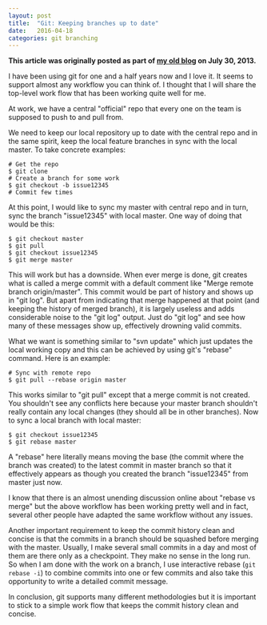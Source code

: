```yaml
---
layout: post
title:  "Git: Keeping branches up to date"
date:   2016-04-18
categories: git branching
---
```


**This article was originally posted as part of [my old
 blog](https://techfortytwo.wordpress.com) on July 30, 2013.**

I have been using git for one and a half years now and I love it. It
seems to support almost any workflow you can think of. I thought that
I will share the top-level work flow that has been working quite well
for me.

At work, we have a central "official" repo that every one on the team
is supposed to push to and pull from. 

We need to keep our local repository up to date with the central repo
and in the same spirit, keep the local feature branches in sync with
the local master. To take concrete examples: 

    # Get the repo
    $ git clone
    # Create a branch for some work
    $ git checkout -b issue12345
    # Commit few times
    
At this point, I would like to sync my master with central repo and in
turn, sync the branch "issue12345" with local master. One way of doing
that would be this: 

    $ git checkout master
    $ git pull
    $ git checkout issue12345
    $ git merge master
    
This will work but has a downside. When ever merge is done, git
creates what is called a merge commit with a default comment like
"Merge remote branch origin/master". This commit would be part of
history and shows up in "git log". But apart from indicating that
merge happened at that point (and keeping the history of merged
branch), it is largely useless and adds considerable noise to the "git
log" output. Just do "git log" and see how many of these messages show
up, effectively drowning valid commits. 

What we want is something similar to "svn update" which just updates
the local working copy and this can be achieved by using git's
"rebase" command. Here is an example: 

    # Sync with remote repo
    $ git pull --rebase origin master
    
This works similar to "git pull" except that a merge commit is not
created. You shouldn't see any conflicts here because your master
branch shouldn't really contain any local changes (they should all be
in other branches). Now to sync a local branch with local master: 

    $ git checkout issue12345
    $ git rebase master
    
A "rebase" here literally means moving the base (the commit where the
branch was created) to the latest commit in master branch so that it
effectively appears as though you created the branch "issue12345" from
master just now. 

I know that there is an almost unending discussion online about "rebase
vs merge" but the above workflow has been working pretty well and in
fact, several other people have adapted the same workflow without any
issues.

Another important requirement to keep the commit history clean and
concise is that the commits in a branch should be squashed before
merging with the master. Usually, I make several small commits in a
day and most of them are there only as a checkpoint. They make no
sense in the long run. So when I am done with the work on a branch, I
use interactive rebase (`git rebase -i`) to combine commits into one or
few commits and also take this opportunity to write a detailed commit
message. 

In conclusion, git supports many different methodologies but it is
important to stick to a simple work flow that keeps the commit history
clean and concise. 
